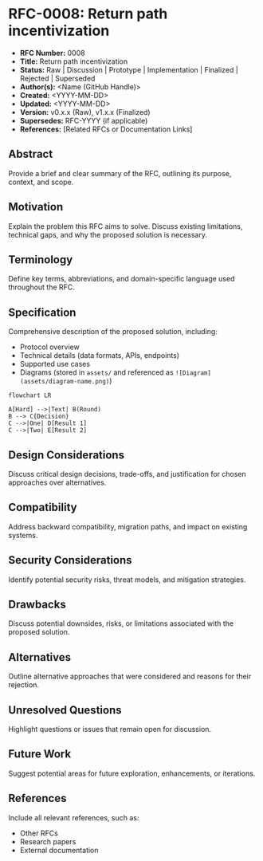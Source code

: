 # RFC-0008: Return path incentivization

- **RFC Number:** 0008
- **Title:** Return path incentivization
- **Status:** Raw | Discussion | Prototype | Implementation | Finalized | Rejected | Superseded
- **Author(s):** \<Name (GitHub Handle)\>
- **Created:** \<YYYY-MM-DD\>
- **Updated:** \<YYYY-MM-DD\>
- **Version:** v0.x.x (Raw), v1.x.x (Finalized)
- **Supersedes:** RFC-YYYY (if applicable)
- **References:** [Related RFCs or Documentation Links]

## Abstract

Provide a brief and clear summary of the RFC, outlining its purpose, context, and scope.

## Motivation

Explain the problem this RFC aims to solve.
Discuss existing limitations, technical gaps, and why the proposed solution is necessary.

## Terminology

Define key terms, abbreviations, and domain-specific language used throughout the RFC.

## Specification

Comprehensive description of the proposed solution, including:

- Protocol overview
- Technical details (data formats, APIs, endpoints)
- Supported use cases
- Diagrams (stored in `assets/` and referenced as `![Diagram](assets/diagram-name.png)`)

```mermaid
flowchart LR

A[Hard] -->|Text| B(Round)
B --> C{Decision}
C -->|One| D[Result 1]
C -->|Two| E[Result 2]
```

## Design Considerations

Discuss critical design decisions, trade-offs, and justification for chosen approaches over alternatives.

## Compatibility

Address backward compatibility, migration paths, and impact on existing systems.

## Security Considerations

Identify potential security risks, threat models, and mitigation strategies.

## Drawbacks

Discuss potential downsides, risks, or limitations associated with the proposed solution.

## Alternatives

Outline alternative approaches that were considered and reasons for their rejection.

## Unresolved Questions

Highlight questions or issues that remain open for discussion.

## Future Work

Suggest potential areas for future exploration, enhancements, or iterations.

## References

Include all relevant references, such as:

- Other RFCs
- Research papers
- External documentation
